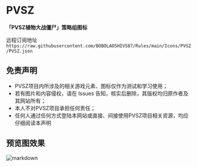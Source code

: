 # PVSZ


**「PVSZ植物大战僵尸」策略组图标**


远程订阅地址`https://raw.githubusercontent.com/BOBOLAOSHIV587/Rules/main/Icons/PVSZ/PVSZ.json`




## 免责声明
+ PVSZ项目内所涉及的相关游戏元素、图标仅作为测试和学习使用；
+ 若有图片和内容侵权，请在 Issues 告知，核实后删除，其版权均归原作者及其网站所有；
+ 本人不对PVSZ项目承担任何责任；
+ 任何人通过任何方式登陆本网站或直接、间接使用PVSZ项目相关资源，均应仔细阅读本声明





## 预览图效果
![markdown](https://raw.githubusercontent.com/BOBOLAOSHIV587/Rules/main/Icons/PVSZ/Image/Preview.png)
